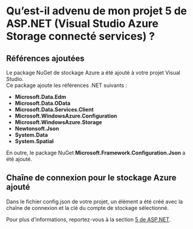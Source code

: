 <properties
    pageTitle="Qu’est-il advenu de mon projet 5 de ASP.NET (Visual Studio connecté services) | Stockage de Microsoft Azure"
    description="Décrit ce qui se passe après que la connexion à un compte de stockage Azure dans un projet Visual Studio 5 d’ASP.NET à l’aide de Visual Studio de services connectés"
    services="storage"
    documentationCenter=""
    authors="TomArcher"
    manager="douge"
    editor=""/>

<tags
    ms.service="storage"
    ms.workload="web"
    ms.tgt_pltfrm="vs-what-happened"
    ms.devlang="na"
    ms.topic="article"
    ms.date="08/15/2016"
    ms.author="tarcher"/>

# <a name="what-happened-to-my-aspnet-5-project-visual-studio-azure-storage-connected-services"></a>Qu’est-il advenu de mon projet 5 de ASP.NET (Visual Studio Azure Storage connecté services) ?

## <a name="references-added"></a>Références ajoutées

Le package NuGet de stockage Azure a été ajouté à votre projet Visual Studio.  
Ce package ajoute les références .NET suivants :

- **Microsoft.Data.Edm**
- **Microsoft.Data.OData**
- **Microsoft.Data.Services.Client**
- **Microsoft.WindowsAzure.Configuration**
- **Microsoft.WindowsAzure.Storage**
- **Newtonsoft.Json**
- **System.Data**
- **System.Spatial**

En outre, le package NuGet **Microsoft.Framework.Configuration.Json** a été ajouté.

## <a name="connection-string-for-azure-storage-added"></a>Chaîne de connexion pour le stockage Azure ajouté
Dans le fichier config.json de votre projet, un élément a été créé avec la chaîne de connexion et la clé du compte de stockage sélectionné.

Pour plus d’informations, reportez-vous à la section [5 de ASP.NET](http://www.asp.net/vnext).
